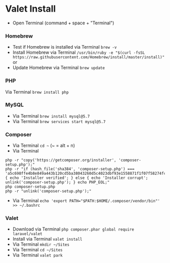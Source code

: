 # Valet Install


* Open Terminal (command + space + "Terminal")

### Homebrew
* Test if Homebrew is installed  via Terminal `brew -v`
* Install Homebrew via Terminal `/usr/bin/ruby -e "$(curl -fsSL https://raw.githubusercontent.com/Homebrew/install/master/install)"`
or
* Update Homebrew via Terminal `brew update`

### PHP

Via Terminal `brew install php`

### MySQL

* Via Terminal `brew install mysql@5.7`
* Via Terminal `brew services start mysql@5.7`

### Composer
* Via Terminal `cd ~` (~ = alt + n)
* Via Terminal 
```
php -r "copy('https://getcomposer.org/installer', 'composer-setup.php');"
php -r "if (hash_file('sha384', 'composer-setup.php') === 'a5c698ffe4b8e849a443b120cd5ba38043260d5c4023dbf93e1558871f1f07f58274fc6f4c93bcfd858c6bd0775cd8d1') { echo 'Installer verified'; } else { echo 'Installer corrupt'; unlink('composer-setup.php'); } echo PHP_EOL;"
php composer-setup.php
php -r "unlink('composer-setup.php');"
```
* Via Terminal `echo 'export PATH="$PATH:$HOME/.composer/vendor/bin"' >> ~/.bashrc`

### Valet

* Download via Terminal `php composer.phar global require laravel/valet`
* Install via Terminal `valet install`
* Via Terminal `mkdir ~/Sites`
* Via Terminal `cd ~/Sites`
* Via Terminal `valet park`
